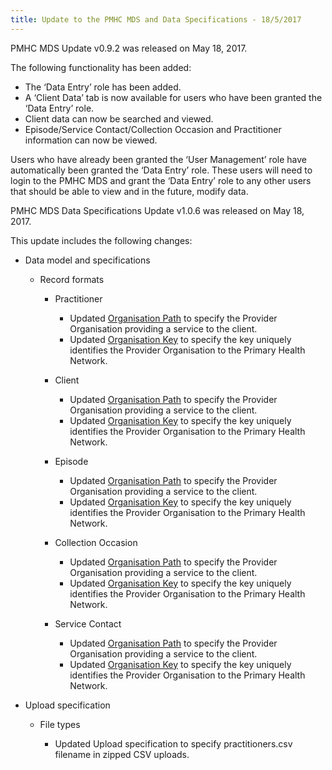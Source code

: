 ```yaml
---
title: Update to the PMHC MDS and Data Specifications - 18/5/2017
---
```


PMHC MDS Update v0.9.2 was released on May 18, 2017.

The following functionality has been added:

* The ‘Data Entry’ role has been added.
* A ‘Client Data’ tab is now available for users who have been granted the ‘Data Entry’ role.
* Client data can now be searched and viewed.
* Episode/Service Contact/Collection Occasion and Practitioner information can now be viewed.

Users who have already been granted the ‘User Management’ role have automatically been granted the ‘Data Entry’ role. These users will need to login to the PMHC MDS and grant the ‘Data Entry’ role to any other users that should be able to view and in the future, modify data.

PMHC MDS Data Specifications Update v1.0.6 was released on May 18, 2017.

This update includes the following changes:

* Data model and specifications

  * Record formats

    * Practitioner

      * Updated [Organisation Path](https://docs.pmhc-mds.com/data-specification/data-model-and-specifications.html#dfn-organisation-path) to specify the Provider Organisation providing a service to the client.
      * Updated [Organisation Key](https://docs.pmhc-mds.com/data-specification/data-model-and-specifications.html#dfn-organisation-key) to specify the key uniquely identifies the Provider Organisation to the Primary Health Network.

    * Client

      * Updated [Organisation Path](https://docs.pmhc-mds.com/data-specification/data-model-and-specifications.html#dfn-organisation-path) to specify the Provider Organisation providing a service to the client.
      * Updated [Organisation Key](https://docs.pmhc-mds.com/data-specification/data-model-and-specifications.html#dfn-organisation-key) to specify the key uniquely identifies the Provider Organisation to the Primary Health Network.

    * Episode

      * Updated [Organisation Path](https://docs.pmhc-mds.com/data-specification/data-model-and-specifications.html#dfn-organisation-path) to specify the Provider Organisation providing a service to the client.
      * Updated [Organisation Key](https://docs.pmhc-mds.com/data-specification/data-model-and-specifications.html#dfn-organisation-key) to specify the key uniquely identifies the Provider Organisation to the Primary Health Network.

    * Collection Occasion

      * Updated [Organisation Path](https://docs.pmhc-mds.com/data-specification/data-model-and-specifications.html#dfn-organisation-path) to specify the Provider Organisation providing a service to the client.
      * Updated [Organisation Key](https://docs.pmhc-mds.com/data-specification/data-model-and-specifications.html#dfn-organisation-key) to specify the key uniquely identifies the Provider Organisation to the Primary Health Network.

    * Service Contact

      * Updated [Organisation Path](https://docs.pmhc-mds.com/data-specification/data-model-and-specifications.html#dfn-organisation-path) to specify the Provider Organisation providing a service to the client.
      * Updated [Organisation Key](https://docs.pmhc-mds.com/data-specification/data-model-and-specifications.html#dfn-organisation-key) to specify the key uniquely identifies the Provider Organisation to the Primary Health Network.



* Upload specification

  * File types

    * Updated Upload specification to specify practitioners.csv filename in zipped CSV uploads.

